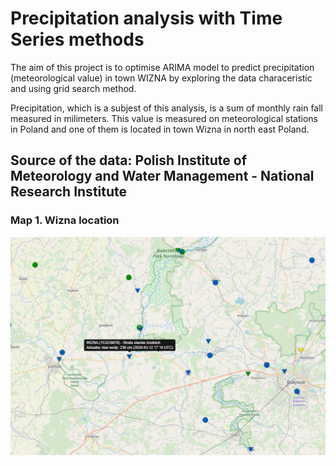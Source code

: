 # Precipitation analysis with Time Series methods

The aim of this project is to optimise ARIMA model to predict precipitation (meteorological value) in town WIZNA by exploring the data characeristic and using grid search method. 

Precipitation, which is a subjest of this analysis, is a sum of monthly rain fall measured in milimeters. This value is measured on meteorological stations in Poland and one of them is located in town Wizna in north east Poland.

## Source of the data: Polish Institute of Meteorology and Water Management - National Research Institute


### Map 1. Wizna location
<img src="Wizna.png" alt="Wizna">
